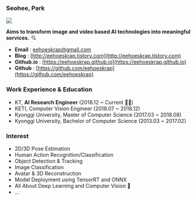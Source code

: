 ### Seohee, Park 

<!--
**eehoeskrap/eehoeskrap** is a ✨ _special_ ✨ repository because its `README.md` (this file) appears on your GitHub profile.

Here are some ideas to get you started:

- 🔭 I’m currently working on ...
- 🌱 I’m currently learning ...
- 👯 I’m looking to collaborate on ...
- 🤔 I’m looking for help with ...
- 💬 Ask me about ...
- 📫 How to reach me: ...
- 😄 Pronouns: ...
- ⚡ Fun fact: ...
-->


![](https://komarev.com/ghpvc/?username=eehoeskrap&color=dc143c)

**Aims to transform image and video based AI technologies into meaningful services.** 💘

- **Email** : eehoeskrap@gmail.com
- **Blog** : [http://eehoeskrap.tistory.com](http://eehoeskrap.tistory.com)
- **Github.io** : [https://eehoeskrap.github.io](https://eehoeskrap.github.io)
- **Github** : [https://github.com/eehoeskrap](https://github.com/eehoeskrap)

### Work Experience & Education
- KT, **AI Research Engineer** (2018.12 ~ Current 🏃‍♀️)
- KETI, Computer Vision Engineer (2018.07 ~ 2018.12)
- Kyonggi University, Master of Computer Science (2017.03 ~ 2018.08)
- Kyonggi University, Bachelor of Computer Science (2013.03 ~ 2017.02)

### Interest
- 2D/3D Pose Estimation
- Human Action Recognition/Classification
- Object Detection & Tracking
- Image Classification
- Avatar & 3D Reconstruction
- Model Deployment using TensorRT and ONNX 
- All About Deep Learning and Computer Vision 💖
- ... 

